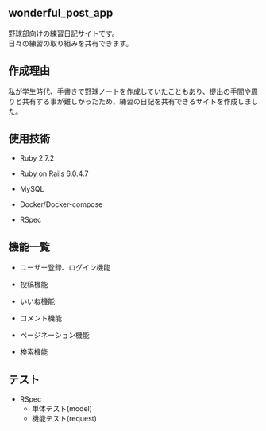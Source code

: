 ## wonderful_post_app

野球部向けの練習日記サイトです。  
日々の練習の取り組みを共有できます。　　

## 作成理由

私が学生時代、手書きで野球ノートを作成していたこともあり、提出の手間や周りと共有する事が難しかったため、練習の日記を共有できるサイトを作成しました。

## 使用技術

- Ruby 2.7.2

- Ruby on Rails 6.0.4.7

- MySQL

- Docker/Docker-compose

- RSpec

## 機能一覧

- ユーザー登録、ログイン機能

- 投稿機能

- いいね機能

- コメント機能

- ページネーション機能

- 検索機能

## テスト

- RSpec
  - 単体テスト(model)
  - 機能テスト(request)

